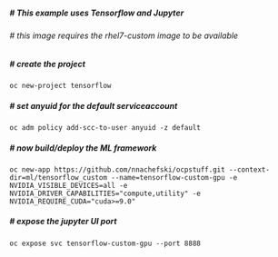 ##### # This example uses Tensorflow and Jupyter
###### # this image requires the rhel7-custom image to be available 
##### # create the project
```
oc new-project tensorflow
```
##### # set anyuid for the default serviceaccount
```
oc adm policy add-scc-to-user anyuid -z default
```
##### # now build/deploy the ML framework
```
oc new-app https://github.com/nnachefski/ocpstuff.git --context-dir=ml/tensorflow_custom --name=tensorflow-custom-gpu -e NVIDIA_VISIBLE_DEVICES=all -e NVIDIA_DRIVER_CAPABILITIES="compute,utility" -e NVIDIA_REQUIRE_CUDA="cuda>=9.0"
```
##### # expose the jupyter UI port
```
oc expose svc tensorflow-custom-gpu --port 8888
```